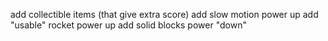 add collectible items (that give extra score)
add slow motion power up
add "usable" rocket power up
add solid blocks power "down"
